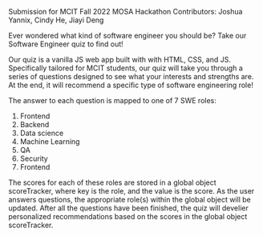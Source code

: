 Submission for MCIT Fall 2022 MOSA Hackathon
Contributors: Joshua Yannix, Cindy He, Jiayi Deng

Ever wondered what kind of software engineer you should be? Take our Software Engineer quiz to find out!

Our quiz is a vanilla JS web app built with with HTML, CSS, and JS. Specifically tailored for MCIT students, our quiz will take you through a series of questions designed to see what your interests and strengths are. At the end, it will recommend a specific type of software engineering role!

The answer to each question is mapped to one of 7 SWE roles:
1. Frontend
2. Backend
3. Data science
4. Machine Learning
5. QA
6. Security
7. Frontend

The scores for each of these roles are stored in a global object scoreTracker, where key is the role, and the value is the score. As the user answers questions, the appropriate role(s) within the global object will be updated. After all the questions have been finished, the quiz will develier personalized recommendations based on the scores in the global object scoreTracker. 

